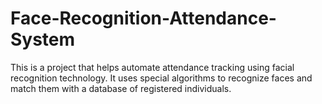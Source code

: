 # Face-Recognition-Attendance-System
This is  a project that helps automate attendance tracking using facial recognition technology. It uses special algorithms to recognize faces and match them with a database of registered individuals.

